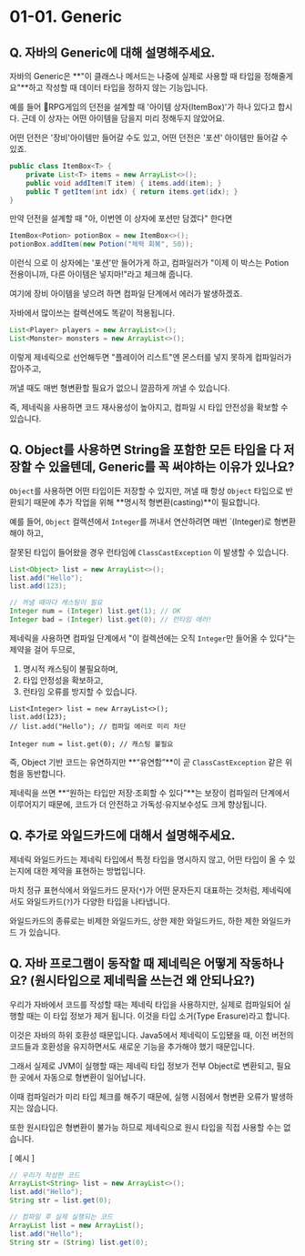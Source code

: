 # 01-01. Generic

## Q. 자바의 Generic에 대해 설명해주세요.

자바의 Generic은 **"이 클래스나 메서드는 나중에 실제로 사용할 때 타입을 정해줄게요"**하고 작성할 때 데이터 타입을 정하지 않는 기능입니다.

예를 들어 RPG게임의 던전을 설계할 때 '아이템 상자(ItemBox)'가 하나 있다고 합시다. 근데 이 상자는 어떤 아이템을 담을지 미리 정해두지 않았어요.

어떤 던전은 '장비'아이템만 들어갈 수도 있고, 어떤 던전은 '포션' 아이템만 들어갈 수 있죠.

```java
public class ItemBox<T> {
    private List<T> items = new ArrayList<>();
    public void addItem(T item) { items.add(item); }
    public T getItem(int idx) { return items.get(idx); }
}
```

만약 던전을 설계할 때 "아, 이번엔 이 상자에 포션만 담겠다" 한다면

```java
ItemBox<Potion> potionBox = new ItemBox<>();
potionBox.addItem(new Potion("체력 회복", 50));
```

이런식 으로 이 상자에는 '포션'만 들어가게 하고, 컴파일러가 "이제 이 박스는 Potion 전용이니까, 다른 아이템은 넣지마!"라고 체크해 줍니다.

여기에 장비 아이템을 넣으려 하면 컴파일 단계에서 에러가 발생하겠죠.

자바에서 많이쓰는 컬렉션에도 똑같이 적용됩니다.

```java
List<Player> players = new ArrayList<>();
List<Monster> monsters = new ArrayList<>();
```

이렇게 제네릭으로 선언해두면 "플레이어 리스트"엔 몬스터를 넣지 못하게 컴파일러가 잡아주고,

꺼낼 때도 매번 형변환할 필요가 없으니 깔끔하게 꺼낼 수 있습니다.

즉, 제네릭을 사용하면 코드 재사용성이 높아지고, 컴파일 시 타입 안전성을 확보할 수 있습니다.

## Q. Object를 사용하면 String을 포함한 모든 타입을 다 저장할 수 있을텐데, Generic를 꼭 써야하는 이유가 있나요?

`Object`를 사용하면 어떤 타입이든 저장할 수 있지만, 꺼낼 때 항상 `Object` 타입으로 반환되기 때문에 추가 작업을 위해 **명시적 형변환(casting)**이 필요합니다.

예를 들어, `Object` 컬렉션에서 `Integer`를 꺼내서 연산하려면 매번 `(Integer)로 형변환해야 하고,

잘못된 타입이 들어왔을 경우 런타임에 `ClassCastException` 이 발생할 수 있습니다.

```java
List<Object> list = new ArrayList<>();
list.add("Hello");
list.add(123);

// 꺼낼 때마다 캐스팅이 필요
Integer num = (Integer) list.get(1); // OK
Integer bad = (Integer) list.get(0); // 런타임 에러!
```

제네릭을 사용하면 컴파일 단계에서 "이 컬렉션에는 오직 `Integer`만 들어올 수 있다"는 제약을 걸어 두므로,

1. 명시적 캐스팅이 불필요하며,
2. 타입 안정성을 확보하고,
3. 런타임 오류를 방지할 수 있습니다.

```ㅓㅁㅍㅁ
List<Integer> list = new ArrayList<>();
list.add(123);
// list.add("Hello"); // 컴파일 에러로 미리 차단

Integer num = list.get(0); // 캐스팅 불필요
```

즉, Object 기반 코드는 유연하지만 **“유연함”**이 곧 `ClassCastException` 같은 위험을 동반합니다.

제네릭을 쓰면 **“원하는 타입만 저장·조회할 수 있다”**는 보장이 컴파일러 단계에서 이루어지기 때문에, 코드가 더 안전하고 가독성·유지보수성도 크게 향상됩니다.

## Q. 추가로 와일드카드에 대해서 설명해주세요.

제네릭 와일드카드는 제네릭 타입에서 특정 타입을 명시하지 않고, 어떤 타입이 올 수 있는지에 대한 제약을 표현하는 방법입니다.

마치 정규 표현식에서 와일드카드 문자(`*`)가 어떤 문자든지 대표하는 것처럼, 제네릭에서도 와일드카드(`?`)가 다양한 타입을 나타냅니다.

와일드카드의 종류로는 비제한 와일드카드, 상한 제한 와일드카드, 하한 제한 와일드카드 가 있습니다.

## Q. 자바 프로그램이 동작할 때 제네릭은 어떻게 작동하나요? (원시타입으로 제네릭을 쓰는건 왜 안되나요?)

우리가 자바에서 코드를 작성할 때는 제네릭 타입을 사용하지만, 실제로 컴파일되어 실행할 때는 이 타입 정보가 제거 됩니다. 이것을 타입 소거(Type Erasure)라고 합니다.

이것은 자바의 하위 호환성 때문입니다. Java5에서 제네릭이 도입됐을 때, 이전 버전의 코드들과 호환성을 유지하면서도 새로운 기능을 추가해야 했기 때문입니다.

그래서 실제로 JVM이 실행할 때는 제네릭 타입 정보가 전부 Object로 변환되고, 필요한 곳에서 자동으로 형변환이 일어납니다.

이때 컴파일러가 미리 타입 체크를 해주기 때문에, 실행 시점에서 형변환 오류가 발생하지는 않습니다.

또한 원시타입은 형변환이 불가능 하므로 제네릭으로 원시 타입을 직접 사용할 수는 없습니다.

[ 예시 ]

```Java
// 우리가 작성한 코드
ArrayList<String> list = new ArrayList<>();
list.add("Hello");
String str = list.get(0);

// 컴파일 후 실제 실행되는 코드
ArrayList list = new ArrayList();
list.add("Hello");
String str = (String) list.get(0);
```
